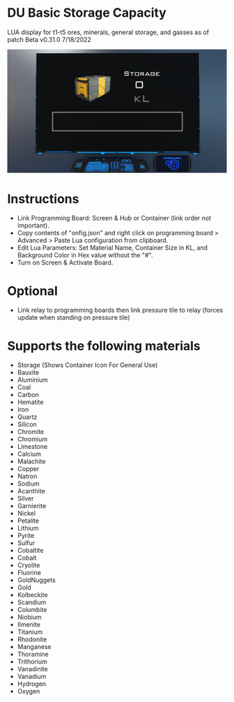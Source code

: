 # DU Basic Storage Capacity
LUA display for t1-t5 ores, minerals, general storage, and gasses as of patch Beta v0.31.0 7/18/2022

![Image of Screen](DU-Basic-Storage-Capacity.png?raw=true)

# Instructions
  - Link Programming Board: Screen & Hub or Container (link order not important).
  - Copy contents of "onfig.json" and right click on programming board > Advanced > Paste Lua configuration from clipboard.
  - Edit Lua Parameters: Set Material Name,  Container Size in KL, and Background Color in Hex value without the "#".
  - Turn on Screen & Activate Board.

# Optional
  - Link relay to programming boards then link pressure tile to relay (forces update when standing on pressure tile)

# Supports the following materials
  * Storage (Shows Container Icon For General Use)
  * Bauxite
  * Aluminium
  * Coal
  * Carbon
  * Hematite
  * Iron
  * Quartz
  * Silicon
  * Chromite
  * Chromium
  * Limestone
  * Calcium
  * Malachite
  * Copper
  * Natron
  * Sodium
  * Acanthite
  * Silver
  * Garnierite
  * Nickel
  * Petalite
  * Lithium
  * Pyrite
  * Sulfur
  * Cobaltite
  * Cobalt
  * Cryolite
  * Fluorine
  * GoldNuggets
  * Gold
  * Kolbeckite
  * Scandium
  * Columbite
  * Niobium
  * Ilmenite
  * Titanium
  * Rhodonite
  * Manganese
  * Thoramine
  * Trithorium
  * Vanadinite
  * Vanadium
  * Hydrogen
  * Oxygen
